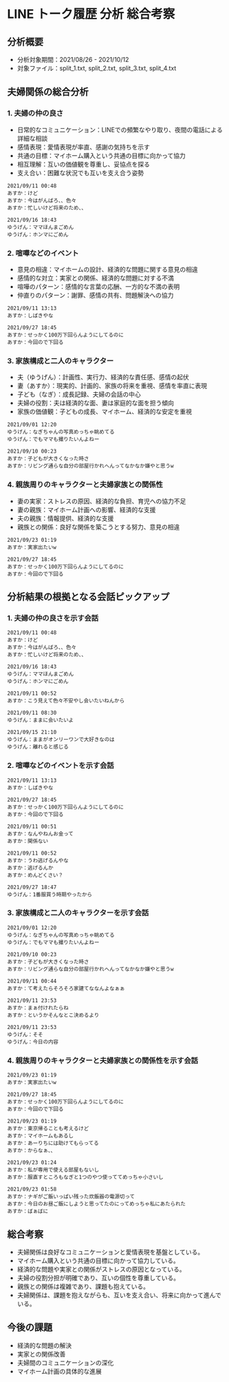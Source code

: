 # LINE トーク履歴 分析 総合考察

## 分析概要
- 分析対象期間：2021/08/26 - 2021/10/12
- 対象ファイル：split_1.txt, split_2.txt, split_3.txt, split_4.txt

## 夫婦関係の総合分析

### 1. 夫婦の仲の良さ
- 日常的なコミュニケーション：LINEでの頻繁なやり取り、夜間の電話による詳細な相談
- 感情表現：愛情表現が率直、感謝の気持ちを示す
- 共通の目標：マイホーム購入という共通の目標に向かって協力
- 相互理解：互いの価値観を尊重し、妥協点を探る
- 支え合い：困難な状況でも互いを支え合う姿勢
```
2021/09/11 00:48
あすか：けど
あすか：今はがんばろ、、色々
あすか：忙しいけど将来のため、、
```
```
2021/09/16 18:43
ゆうげん：ママほんまごめん
ゆうげん：ホンマにごめん
```

### 2. 喧嘩などのイベント
- 意見の相違：マイホームの設計、経済的な問題に関する意見の相違
- 感情的な対立：実家との関係、経済的な問題に対する不満
- 喧嘩のパターン：感情的な言葉の応酬、一方的な不満の表明
- 仲直りのパターン：謝罪、感情の共有、問題解決への協力
```
2021/09/11 13:13
あすか：しばきやな
```
```
2021/09/27 18:45
あすか：せっかく100万下回らんようにしてるのに
あすか：今回ので下回る
```

### 3. 家族構成と二人のキャラクター
- 夫（ゆうげん）：計画性、実行力、経済的な責任感、感情の起伏
- 妻（あすか）：現実的、計画的、家族の将来を重視、感情を率直に表現
- 子ども（なぎ）：成長記録、夫婦の会話の中心
- 夫婦の役割：夫は経済的な面、妻は家庭的な面を担う傾向
- 家族の価値観：子どもの成長、マイホーム、経済的な安定を重視
```
2021/09/01 12:20
ゆうげん：なぎちゃんの写真めっちゃ眺めてる
ゆうげん：でもママも撮りたいんよねー
```
```
2021/09/10 00:23
あすか：子どもが大きくなった時さ
あすか：リビング通らな自分の部屋行かれへんってなかなか嫌やと思うw
```

### 4. 親族周りのキャラクターと夫婦家族との関係性
- 妻の実家：ストレスの原因、経済的な負担、育児への協力不足
- 妻の親族：マイホーム計画への影響、経済的な支援
- 夫の親族：情報提供、経済的な支援
- 親族との関係：良好な関係を築こうとする努力、意見の相違
```
2021/09/23 01:19
あすか：実家出たいw
```
```
2021/09/27 18:45
あすか：せっかく100万下回らんようにしてるのに
あすか：今回ので下回る
```

## 分析結果の根拠となる会話ピックアップ

### 1. 夫婦の仲の良さを示す会話
```
2021/09/11 00:48
あすか：けど
あすか：今はがんばろ、、色々
あすか：忙しいけど将来のため、、
```
```
2021/09/16 18:43
ゆうげん：ママほんまごめん
ゆうげん：ホンマにごめん
```
```
2021/09/11 00:52
あすか：こう見えて色々不安やし会いたいねんから
```
```
2021/09/11 08:30
ゆうげん：ままに会いたいよ
```
```
2021/09/15 21:10
ゆうげん：ままがオンリーワンで大好きなのは
ゆうげん：離れると感じる
```

### 2. 喧嘩などのイベントを示す会話
```
2021/09/11 13:13
あすか：しばきやな
```
```
2021/09/27 18:45
あすか：せっかく100万下回らんようにしてるのに
あすか：今回ので下回る
```
```
2021/09/11 00:51
あすか：なんやねんお金って
あすか：関係ない
```
```
2021/09/11 00:52
あすか：うわ逃げるんやな
あすか：逃げるんか
あすか：めんどくさい？
```
```
2021/09/27 18:47
ゆうげん：1番服買う時期やったから
```

### 3. 家族構成と二人のキャラクターを示す会話
```
2021/09/01 12:20
ゆうげん：なぎちゃんの写真めっちゃ眺めてる
ゆうげん：でもママも撮りたいんよねー
```
```
2021/09/10 00:23
あすか：子どもが大きくなった時さ
あすか：リビング通らな自分の部屋行かれへんってなかなか嫌やと思うw
```
```
2021/09/11 00:44
あすか：て考えたらそろそろ家建てななんよなぁぁ
```
```
2021/09/11 23:53
あすか：まぁ付けれたらね
あすか：というかそんなとこ決めるより
```
```
2021/09/11 23:53
ゆうげん：そそ
ゆうげん：今日の内容
```

### 4. 親族周りのキャラクターと夫婦家族との関係性を示す会話
```
2021/09/23 01:19
あすか：実家出たいw
```
```
2021/09/27 18:45
あすか：せっかく100万下回らんようにしてるのに
あすか：今回ので下回る
```
```
2021/09/23 01:19
あすか：東京帰ることも考えるけど
あすか：マイホームもあるし
あすか：あーりちには助けてもらってる
あすか：からなぁ、、
```
```
2021/09/23 01:24
あすか：私が専用で使える部屋もないし
あすか：服直すところもなぎと1つのやつ使っててめっちゃ小さいし
```
```
2021/09/23 01:58
あすか：ナギがご飯いっぱい残った炊飯器の電源切って
あすか：今日のお昼ご飯にしようと思ってたのにってめっちゃ私にあたられた
あすか：ばぁばに
```

## 総合考察
- 夫婦関係は良好なコミュニケーションと愛情表現を基盤としている。
- マイホーム購入という共通の目標に向かって協力している。
- 経済的な問題や実家との関係がストレスの原因となっている。
- 夫婦の役割分担が明確であり、互いの個性を尊重している。
- 親族との関係は複雑であり、課題も抱えている。
- 夫婦関係は、課題を抱えながらも、互いを支え合い、将来に向かって進んでいる。

## 今後の課題
- 経済的な問題の解決
- 実家との関係改善
- 夫婦間のコミュニケーションの深化
- マイホーム計画の具体的な進展
